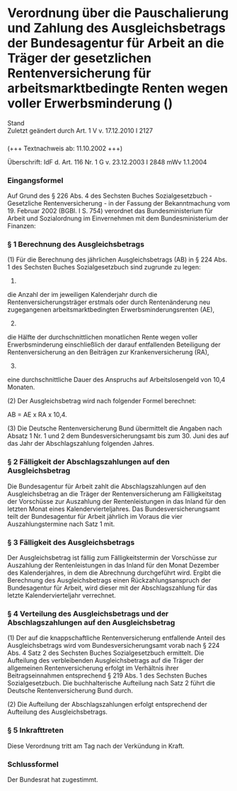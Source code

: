 Verordnung über die Pauschalierung und Zahlung des Ausgleichsbetrags der Bundesagentur für Arbeit an die Träger der gesetzlichen Rentenversicherung für arbeitsmarktbedingte Renten wegen voller Erwerbsminderung ()
====================================================================================================================================================================================================================

Stand  
Zuletzt geändert durch Art. 1 V v. 17.12.2010 I 2127

### 

(+++ Textnachweis ab: 11.10.2002 +++)

Überschrift: IdF d. Art. 116 Nr. 1 G v. 23.12.2003 I 2848 mWv 1.1.2004

### Eingangsformel

Auf Grund des § 226 Abs. 4 des Sechsten Buches Sozialgesetzbuch - Gesetzliche Rentenversicherung - in der Fassung der Bekanntmachung vom 19. Februar 2002 (BGBl. I S. 754) verordnet das Bundesministerium für Arbeit und Sozialordnung im Einvernehmen mit dem Bundesministerium der Finanzen:

### § 1 Berechnung des Ausgleichsbetrags

(1) Für die Berechnung des jährlichen Ausgleichsbetrags (AB) in § 224 Abs. 1 des Sechsten Buches Sozialgesetzbuch sind zugrunde zu legen:

1.  
die Anzahl der im jeweiligen Kalenderjahr durch die Rentenversicherungsträger erstmals oder durch Rentenänderung neu zugegangenen arbeitsmarktbedingten Erwerbsminderungsrenten (AE),

2.  
die Hälfte der durchschnittlichen monatlichen Rente wegen voller Erwerbsminderung einschließlich der darauf entfallenden Beteiligung der Rentenversicherung an den Beiträgen zur Krankenversicherung (RA),

3.  
eine durchschnittliche Dauer des Anspruchs auf Arbeitslosengeld von 10,4 Monaten.

(2) Der Ausgleichsbetrag wird nach folgender Formel berechnet:

  
  
AB = AE x RA x 10,4.

(3) Die Deutsche Rentenversicherung Bund übermittelt die Angaben nach Absatz 1 Nr. 1 und 2 dem Bundesversicherungsamt bis zum 30. Juni des auf das Jahr der Abschlagszahlung folgenden Jahres.

### § 2 Fälligkeit der Abschlagszahlungen auf den Ausgleichsbetrag

Die Bundesagentur für Arbeit zahlt die Abschlagszahlungen auf den Ausgleichsbetrag an die Träger der Rentenversicherung am Fälligkeitstag der Vorschüsse zur Auszahlung der Rentenleistungen in das Inland für den letzten Monat eines Kalendervierteljahres. Das Bundesversicherungsamt teilt der Bundesagentur für Arbeit jährlich im Voraus die vier Auszahlungstermine nach Satz 1 mit.

### § 3 Fälligkeit des Ausgleichsbetrags

Der Ausgleichsbetrag ist fällig zum Fälligkeitstermin der Vorschüsse zur Auszahlung der Rentenleistungen in das Inland für den Monat Dezember des Kalenderjahres, in dem die Abrechnung durchgeführt wird. Ergibt die Berechnung des Ausgleichsbetrags einen Rückzahlungsanspruch der Bundesagentur für Arbeit, wird dieser mit der Abschlagszahlung für das letzte Kalendervierteljahr verrechnet.

### § 4 Verteilung des Ausgleichsbetrags und der Abschlagszahlungen auf den Ausgleichsbetrag

(1) Der auf die knappschaftliche Rentenversicherung entfallende Anteil des Ausgleichsbetrags wird vom Bundesversicherungsamt vorab nach § 224 Abs. 4 Satz 2 des Sechsten Buches Sozialgesetzbuch ermittelt. Die Aufteilung des verbleibenden Ausgleichsbetrags auf die Träger der allgemeinen Rentenversicherung erfolgt im Verhältnis ihrer Beitragseinnahmen entsprechend § 219 Abs. 1 des Sechsten Buches Sozialgesetzbuch. Die buchhalterische Aufteilung nach Satz 2 führt die Deutsche Rentenversicherung Bund durch.

(2) Die Aufteilung der Abschlagszahlungen erfolgt entsprechend der Aufteilung des Ausgleichsbetrags.

### § 5 Inkrafttreten

Diese Verordnung tritt am Tag nach der Verkündung in Kraft.

### Schlussformel

Der Bundesrat hat zugestimmt.
